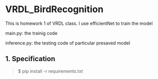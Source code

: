 # VRDL_BirdRecognition
This is homework 1 of VRDL class. I use efficientNet to train the model

main.py: the trainig code

inference.py: the testing code of particular presaved model


## 1. Specification

> $ pip install -r requirements.txt
